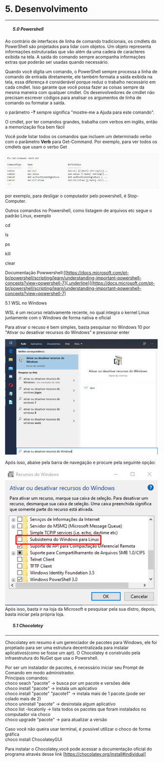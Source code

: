 <h1>5. Desenvolvimento</h1>
<hr>
<h5 style="margin-left:25px">5.0 Powershell</h5>

Ao contrário de interfaces de linha de comando tradicionais, os cmdlets
do PowerShell são projetados para lidar com objetos. Um objeto
representa informações estruturadas que vão além da uma cadeia de
caracteres exibida na tela. A saída do comando sempre acompanha
informações extras que poderão ser usadas quando necessário.

Quando você digita um comando, o PowerShell sempre processa a linha de
comando de entrada diretamente, ele também formata a saída exibida na
tela, essa diferença é considerável porque reduz o trabalho necessário
em cada cmdlet. Isso garante que você possa fazer as coisas sempre da
mesma maneira com qualquer cmdlet. Os desenvolvedores de cmdlet não
precisam escrever códigos para analisar os argumentos de linha de
comando ou formatar a saída.

o parâmetro **-?** sempre significa \"mostre-me a Ajuda para este
comando\".

O cmdlet, por ter comandos grandes, trabalha com verbos em inglês, então
a memorização fica bem fácil

Você pode listar todos os comandos que incluem um determinado verbo com
o parâmetro **Verb** para Get-Command. Por exemplo, para ver todos os
cmdlets que usam o verbo Get

<img src="../imagens/command.png">

por exemplo, para desligar o computador pelo powershell, é
Stop-Computer.

Outros comandos no Powershell, como listagem de arquivos etc segue o
padrão Linux, exemplo

cd

ls

ps

kill

clear

Documentação
Powwershell:[[https://docs.microsoft.com/pt-br/powershell/scripting/learn/understanding-important-powershell-concepts?view=powershell-7]{.underline}](https://docs.microsoft.com/pt-br/powershell/scripting/learn/understanding-important-powershell-concepts?view=powershell-7)

5.1 WSL no Windows

WSL é um recurso relativamente recente, no qual integra o kernel Linux
juntamente com o Windows de forma nativa e oficial

Para ativar o recuso é bem simples, basta pesquisar no Windows 10 por
"Ativar ou desativar recursos do Windows" e pressionar enter

<img src="../imagens/recursosdowindows.png" width="500px">

Após isso, abaixe pela barra de navegação
e procure pela seguinte opção:

<img src="../imagens/subsistema.png" width="500px">
Após isso, basta ir na loja da Microsoft e pesquisar pela sua distro, depois, basta iniciar pela própria loja.<br>


<h5 style="margin-left:25px">5.1 Chocolatey</h5>
<hr>
Chocolatey em resumo é um gerenciador de pacotes para Windows, ele foi projetado para ser uma estrutura decentralizada para instalar aplicativos(como se fosse um apt). O Chocolatey é construido pela infraestrutura do NuGet que usa o Powershell.<br>

Por ser um instalador de pacotes, é necessário iniciar seu Prompt de Comando em modo administrador.<br>
Principais comandos:<br>
choco seach "pacote" -> busca por um pacote e versões dele<br>
choco install "pacote" -> instala um aplicativo<br>
choco install "pacote" "pacote1" -> instala mais de 1 pacote.(pode ser colado mais de 2)<br>
choco uninstall "pacote" -> desinstala algum aplicativo<br>
choco list -localonly -> lista todos os pacotes que foram instalados no computador via choco<br>
choco upgrade "pacote" -> para atualizar a versão<br>

Caso você não queira usar terminal, é possível utilizar o choco de forma gráfica<br>
choco install ChocolateyGUI<br>

Para instalar o Chocolatey,você pode acessar a documentação oficial do programa através desse link [https://chocolatey.org/install#individual]

